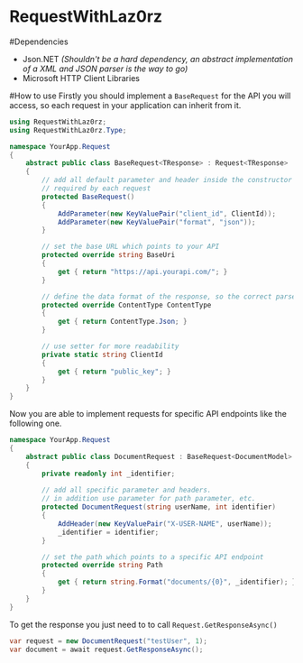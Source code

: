 RequestWithLaz0rz
=================

#Dependencies
* Json.NET *(Shouldn't be a hard dependency, an abstract implementation of a XML and JSON parser is the way to go)*
* Microsoft HTTP Client Libraries

#How to use
Firstly you should implement a `BaseRequest` for the API you will access, so each request in your application can inherit from it.

```csharp
using RequestWithLaz0rz;
using RequestWithLaz0rz.Type;

namespace YourApp.Request
{
    abstract public class BaseRequest<TResponse> : Request<TResponse>
    {
        // add all default parameter and header inside the constructor
        // required by each request
        protected BaseRequest()
        {
            AddParameter(new KeyValuePair("client_id", ClientId));
            AddParameter(new KeyValuePair("format", "json"));
        }

        // set the base URL which points to your API
        protected override string BaseUri
        {
            get { return "https://api.yourapi.com/"; }
        }

        // define the data format of the response, so the correct parser can be selected
        protected override ContentType ContentType
        {
            get { return ContentType.Json; }
        }

        // use setter for more readability
        private static string ClientId
        {
            get { return "public_key"; }
        }
    }
}
```

Now you are able to implement requests for specific API endpoints like the following one.

```csharp
namespace YourApp.Request
{
    abstract public class DocumentRequest : BaseRequest<DocumentModel>
    {
        private readonly int _identifier;
        
        // add all specific parameter and headers. 
        // in addition use parameter for path parameter, etc.  
        protected DocumentRequest(string userName, int identifier)
        {
            AddHeader(new KeyValuePair("X-USER-NAME", userName));
            _identifier = identifier;    
        }

        // set the path which points to a specific API endpoint
        protected override string Path
        {
            get { return string.Format("documents/{0}", _identifier); }
        }
    }
}

```

To get the response you just need to to call `Request.GetResponseAsync()`

```csharp
var request = new DocumentRequest("testUser", 1);
var document = await request.GetResponseAsync();
```
